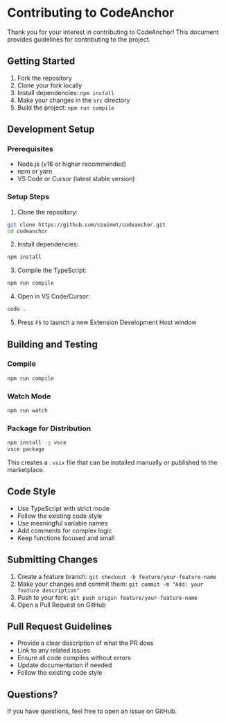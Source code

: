 # Contributing to CodeAnchor

Thank you for your interest in contributing to CodeAnchor! This document provides guidelines for contributing to the project.

## Getting Started

1. Fork the repository
2. Clone your fork locally
3. Install dependencies: `npm install`
4. Make your changes in the `src` directory
5. Build the project: `npm run compile`

## Development Setup

### Prerequisites

- Node.js (v16 or higher recommended)
- npm or yarn
- VS Code or Cursor (latest stable version)

### Setup Steps

1. Clone the repository:

```bash
git clone https://github.com/couimet/codeanchor.git
cd codeanchor
```

2. Install dependencies:

```bash
npm install
```

3. Compile the TypeScript:

```bash
npm run compile
```

4. Open in VS Code/Cursor:

```bash
code .
```

5. Press `F5` to launch a new Extension Development Host window

## Building and Testing

### Compile

```bash
npm run compile
```

### Watch Mode

```bash
npm run watch
```

### Package for Distribution

```bash
npm install -g vsce
vsce package
```

This creates a `.vsix` file that can be installed manually or published to the marketplace.

## Code Style

- Use TypeScript with strict mode
- Follow the existing code style
- Use meaningful variable names
- Add comments for complex logic
- Keep functions focused and small

## Submitting Changes

1. Create a feature branch: `git checkout -b feature/your-feature-name`
2. Make your changes and commit them: `git commit -m "Add: your feature description"`
3. Push to your fork: `git push origin feature/your-feature-name`
4. Open a Pull Request on GitHub

## Pull Request Guidelines

- Provide a clear description of what the PR does
- Link to any related issues
- Ensure all code compiles without errors
- Update documentation if needed
- Follow the existing code style

## Questions?

If you have questions, feel free to open an issue on GitHub.
